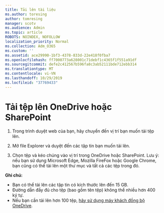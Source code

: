 ```yaml
---
title: Tải lên tài liệu
ms.author: toresing
author: tomresing
manager: scotv
ms.audience: Admin
ms.topic: article
ROBOTS: NOINDEX, NOFOLLOW
localization_priority: Normal
ms.collection: Adm_O365
ms.custom: ''
ms.assetid: ace29990-1bf3-4378-833d-22e418f0fba7
ms.openlocfilehash: ff7000773a628001c71debf1c4365f1f551a91df
ms.sourcegitcommit: defe2c412567b596fa8c3ab52111bde712ebb314
ms.translationtype: MT
ms.contentlocale: vi-VN
ms.lasthandoff: 10/29/2019
ms.locfileid: "37769433"
---
```

# <a name="upload-files-to-onedrive-or-sharepoint"></a>Tải tệp lên OneDrive hoặc SharePoint

1. Trong trình duyệt web của bạn, hãy chuyển đến vị trí bạn muốn tải tệp lên.
    
2. Mở file Explorer và duyệt đến các tập tin bạn muốn tải lên.
    
3. Chọn tệp và kéo chúng vào vị trí trong OneDrive hoặc SharePoint. Lưu ý: nếu bạn sử dụng Microsoft Edge, Mozilla FireFox hoặc Google Chrome, bạn cũng có thể tải lên một thư mục và tất cả các tệp trong đó.
    
**Ghi chú:**

- Bạn có thể tải lên các tập tin có kích thước lên đến 15 GB. 
- Đường dẫn đầy đủ cho tệp (bao gồm tên tệp) không thể nhiều hơn 400 ký tự. 
- Nếu bạn cần tải lên hơn 100 tệp, [hãy sử dụng máy khách đồng bộ OneDrive](https://go.microsoft.com/fwlink/?linkid=866427). 
  

